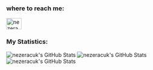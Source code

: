 <h3 align="left">where to reach me:</h3>
<p align="left">
<a href="https://www.linkedin.com/in/nazarii-skibytskyi-0738682b6/" target="blank"><img align="center" src="https://raw.githubusercontent.com/rahuldkjain/github-profile-readme-generator/master/src/images/icons/Social/linked-in-alt.svg" alt="nezeracuk" height="30" width="40" /></a>
</p>

<h3 align="left">My Statistics:</h3>
<img src="https://github-readme-stats.vercel.app/api?username=nezeracuk&theme=dracula&show_icons=true&hide_border=true&count_private=true" alt="nezeracuk's GitHub Stats" />
<img src="https://github-readme-stats.vercel.app/api/top-langs/?username=nezeracuk&theme=dracula&show_icons=true&hide_border=true&layout=compact" alt="nezeracuk's GitHub Stats" />
<img src="https://github-readme-streak-stats.herokuapp.com/?user=nezeracuk&theme=dracula&hide_border=true" alt="nezeracuk's GitHub Stats" />
